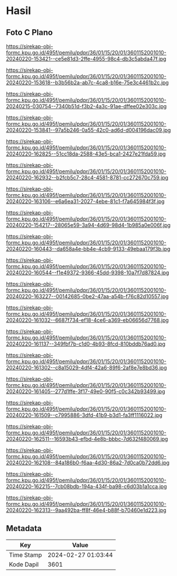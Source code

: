 # Hasil

## Foto C Plano

https://sirekap-obj-formc.kpu.go.id/495f/pemilu/pdpr/36/01/15/20/01/3601152001010-20240220-153421--ce5e81d3-2ffe-4955-98c4-db3c5abda47f.jpg

https://sirekap-obj-formc.kpu.go.id/495f/pemilu/pdpr/36/01/15/20/01/3601152001010-20240220-153618--b3b56b2a-ab7c-4ca8-b16e-75e3c4461b2c.jpg

https://sirekap-obj-formc.kpu.go.id/495f/pemilu/pdpr/36/01/15/20/01/3601152001010-20240215-030754--7340b51d-f3b2-4a3c-91ae-dffee02e303c.jpg

https://sirekap-obj-formc.kpu.go.id/495f/pemilu/pdpr/36/01/15/20/01/3601152001010-20240220-153841--97a5b246-0a55-42c0-ad6d-d004196dac09.jpg

https://sirekap-obj-formc.kpu.go.id/495f/pemilu/pdpr/36/01/15/20/01/3601152001010-20240220-162825--51cc18da-2588-43e5-bca1-2427e21fda59.jpg

https://sirekap-obj-formc.kpu.go.id/495f/pemilu/pdpr/36/01/15/20/01/3601152001010-20240220-162932--b2fcb5c7-28c4-4581-8781-cc272670c759.jpg

https://sirekap-obj-formc.kpu.go.id/495f/pemilu/pdpr/36/01/15/20/01/3601152001010-20240220-163106--e6a6ea31-2027-4ebe-81c1-f7a645984f3f.jpg

https://sirekap-obj-formc.kpu.go.id/495f/pemilu/pdpr/36/01/15/20/01/3601152001010-20240220-154217--28065e59-3a94-4d69-98d4-1b985a0e006f.jpg

https://sirekap-obj-formc.kpu.go.id/495f/pemilu/pdpr/36/01/15/20/01/3601152001010-20240220-160443--da658a4e-bb4e-4cb9-9133-49ebaa179f3b.jpg

https://sirekap-obj-formc.kpu.go.id/495f/pemilu/pdpr/36/01/15/20/01/3601152001010-20240220-160544--f1e49372-9366-45dd-9398-10a7f7d87824.jpg

https://sirekap-obj-formc.kpu.go.id/495f/pemilu/pdpr/36/01/15/20/01/3601152001010-20240220-163227--00142685-0be2-47aa-a54b-f76c82d10557.jpg

https://sirekap-obj-formc.kpu.go.id/495f/pemilu/pdpr/36/01/15/20/01/3601152001010-20240220-161032--6687f734-ef18-4ce6-a369-eb06656d7768.jpg

https://sirekap-obj-formc.kpu.go.id/495f/pemilu/pdpr/36/01/15/20/01/3601152001010-20240220-161137--349fbf7b-c1d0-4b93-8fcd-810bddb76ad0.jpg

https://sirekap-obj-formc.kpu.go.id/495f/pemilu/pdpr/36/01/15/20/01/3601152001010-20240220-161302--c8a15029-4df4-42a6-89f6-2af8e7e8bd36.jpg

https://sirekap-obj-formc.kpu.go.id/495f/pemilu/pdpr/36/01/15/20/01/3601152001010-20240220-161405--277d1ffe-3f17-49e0-90f5-c0c342b93499.jpg

https://sirekap-obj-formc.kpu.go.id/495f/pemilu/pdpr/36/01/15/20/01/3601152001010-20240220-161509--c7995886-3dfd-41b9-b3d1-fa3ff1116022.jpg

https://sirekap-obj-formc.kpu.go.id/495f/pemilu/pdpr/36/01/15/20/01/3601152001010-20240220-162511--16593b43-efbd-4e8b-bbbc-7d632f480069.jpg

https://sirekap-obj-formc.kpu.go.id/495f/pemilu/pdpr/36/01/15/20/01/3601152001010-20240220-162108--84a186b0-f6aa-4d30-86a2-7d0ca0b72dd6.jpg

https://sirekap-obj-formc.kpu.go.id/495f/pemilu/pdpr/36/01/15/20/01/3601152001010-20240220-162215--7cb08bdb-194a-434f-ba98-c6d03b1a1cca.jpg

https://sirekap-obj-formc.kpu.go.id/495f/pemilu/pdpr/36/01/15/20/01/3601152001010-20240220-162313--9aa492ba-ff8f-46e4-b88f-b70460e1d223.jpg


## Metadata

| Key        | Value               |
| ---------- | ------------------- |
| Time Stamp | 2024-02-27 01:03:44 |
| Kode Dapil | 3601                |



